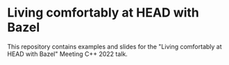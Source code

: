 # Living comfortably at HEAD with Bazel

This repository contains examples and slides for the "Living comfortably at HEAD with Bazel" Meeting C++ 2022 talk.

